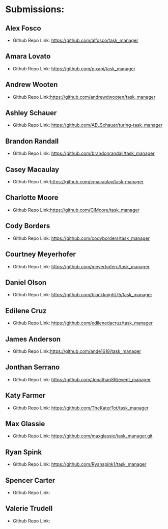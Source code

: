 # Submissions:

## Alex Fosco

* Github Repo Link: https://github.com/alfosco/task_manager

## Amara Lovato

* Github Repo Link: https://github.com/pixapi/task_manager

## Andrew Wooten

* Github Repo Link:https://github.com/andrewdwooten/task_manager

## Ashley Schauer

* Github Repo Link: https://github.com/AELSchauer/turing-task_manager

## Brandon Randall

* Github Repo Link: https://github.com/brandonrandall/task_manager

## Casey Macaulay

* Github Repo Link:https://github.com/cmacaulay/task-manager

## Charlotte Moore

* Github Repo Link:https://github.com/CjMoore/task_manager

## Cody Borders

* Github Repo Link: https://github.com/codyborders/task_manager

## Courtney Meyerhofer

* Github Repo Link: https://github.com/meyerhoferc/task_manager

## Daniel Olson

* Github Repo Link: https://github.com/blackknight75/task_manager

## Edilene Cruz

* Github Repo Link: https://github.com/edilenedacruz/task_manager

## James Anderson

* Github Repo Link:https://github.com/ande1618/task_manager

## Jonthan Serrano

* Github Repo Link: https://github.com/JonathanSR/event_manager

## Katy Farmer

* Github Repo Link: https://github.com/TheKaterTot/task_manager

## Max Glassie

* Github Repo Link: https://github.com/maxglassie/task_manager.git

## Ryan Spink

* Github Repo Link: https://github.com/Ryanspink1/task_manager

## Spencer Carter

* Github Repo Link:

## Valerie Trudell

* Github Repo Link:
